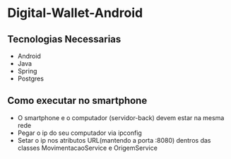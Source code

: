 # Digital-Wallet-Android


## Tecnologias Necessarias 
* Android
* Java
* Spring
* Postgres


## Como executar no smartphone
* O smartphone e o computador (servidor-back) devem estar na mesma rede
* Pegar o ip do seu computador via ipconfig
* Setar o ip nos atributos URL(mantendo a porta :8080) dentros das classes MovimentacaoService e OrigemService

